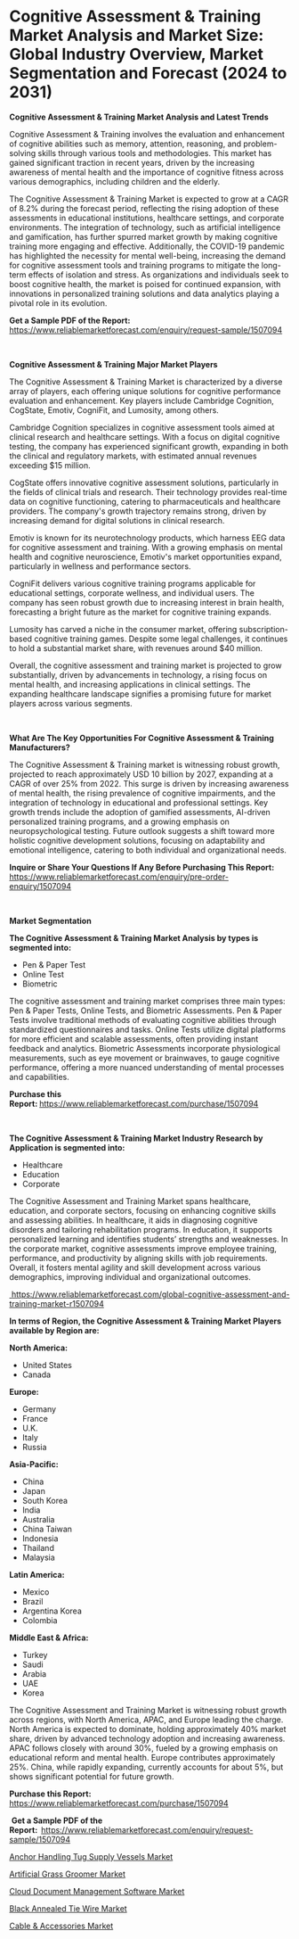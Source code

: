 <p><h1>Cognitive Assessment & Training Market Analysis and Market Size: Global Industry Overview, Market Segmentation and Forecast (2024 to 2031)</h1></p><p><strong>Cognitive Assessment & Training Market Analysis and Latest Trends</strong></p>
<p><p>Cognitive Assessment & Training involves the evaluation and enhancement of cognitive abilities such as memory, attention, reasoning, and problem-solving skills through various tools and methodologies. This market has gained significant traction in recent years, driven by the increasing awareness of mental health and the importance of cognitive fitness across various demographics, including children and the elderly.</p><p>The Cognitive Assessment & Training Market is expected to grow at a CAGR of 8.2% during the forecast period, reflecting the rising adoption of these assessments in educational institutions, healthcare settings, and corporate environments. The integration of technology, such as artificial intelligence and gamification, has further spurred market growth by making cognitive training more engaging and effective. Additionally, the COVID-19 pandemic has highlighted the necessity for mental well-being, increasing the demand for cognitive assessment tools and training programs to mitigate the long-term effects of isolation and stress. As organizations and individuals seek to boost cognitive health, the market is poised for continued expansion, with innovations in personalized training solutions and data analytics playing a pivotal role in its evolution.</p></p>
<p><strong>Get a Sample PDF of the Report:&nbsp;</strong> <a href="https://www.reliablemarketforecast.com/enquiry/request-sample/1507094">https://www.reliablemarketforecast.com/enquiry/request-sample/1507094</a></p>
<p>&nbsp;</p>
<p><strong>Cognitive Assessment & Training Major Market Players</strong></p>
<p><p>The Cognitive Assessment & Training Market is characterized by a diverse array of players, each offering unique solutions for cognitive performance evaluation and enhancement. Key players include Cambridge Cognition, CogState, Emotiv, CogniFit, and Lumosity, among others.</p><p>Cambridge Cognition specializes in cognitive assessment tools aimed at clinical research and healthcare settings. With a focus on digital cognitive testing, the company has experienced significant growth, expanding in both the clinical and regulatory markets, with estimated annual revenues exceeding $15 million.</p><p>CogState offers innovative cognitive assessment solutions, particularly in the fields of clinical trials and research. Their technology provides real-time data on cognitive functioning, catering to pharmaceuticals and healthcare providers. The company's growth trajectory remains strong, driven by increasing demand for digital solutions in clinical research.</p><p>Emotiv is known for its neurotechnology products, which harness EEG data for cognitive assessment and training. With a growing emphasis on mental health and cognitive neuroscience, Emotiv's market opportunities expand, particularly in wellness and performance sectors.</p><p>CogniFit delivers various cognitive training programs applicable for educational settings, corporate wellness, and individual users. The company has seen robust growth due to increasing interest in brain health, forecasting a bright future as the market for cognitive training expands.</p><p>Lumosity has carved a niche in the consumer market, offering subscription-based cognitive training games. Despite some legal challenges, it continues to hold a substantial market share, with revenues around $40 million.</p><p>Overall, the cognitive assessment and training market is projected to grow substantially, driven by advancements in technology, a rising focus on mental health, and increasing applications in clinical settings. The expanding healthcare landscape signifies a promising future for market players across various segments.</p></p>
<p>&nbsp;</p>
<p><strong>What Are The Key Opportunities For Cognitive Assessment & Training Manufacturers?</strong></p>
<p><p>The Cognitive Assessment & Training market is witnessing robust growth, projected to reach approximately USD 10 billion by 2027, expanding at a CAGR of over 25% from 2022. This surge is driven by increasing awareness of mental health, the rising prevalence of cognitive impairments, and the integration of technology in educational and professional settings. Key growth trends include the adoption of gamified assessments, AI-driven personalized training programs, and a growing emphasis on neuropsychological testing. Future outlook suggests a shift toward more holistic cognitive development solutions, focusing on adaptability and emotional intelligence, catering to both individual and organizational needs.</p></p>
<p><strong>Inquire or Share Your Questions If Any Before Purchasing This Report:</strong> <a href="https://www.reliablemarketforecast.com/enquiry/pre-order-enquiry/1507094">https://www.reliablemarketforecast.com/enquiry/pre-order-enquiry/1507094</a></p>
<p>&nbsp;</p>
<p><strong>Market Segmentation</strong></p>
<p><strong>The Cognitive Assessment & Training Market Analysis by types is segmented into:</strong></p>
<p><ul><li>Pen & Paper Test</li><li>Online Test</li><li>Biometric</li></ul></p>
<p><p>The cognitive assessment and training market comprises three main types: Pen & Paper Tests, Online Tests, and Biometric Assessments. Pen & Paper Tests involve traditional methods of evaluating cognitive abilities through standardized questionnaires and tasks. Online Tests utilize digital platforms for more efficient and scalable assessments, often providing instant feedback and analytics. Biometric Assessments incorporate physiological measurements, such as eye movement or brainwaves, to gauge cognitive performance, offering a more nuanced understanding of mental processes and capabilities.</p></p>
<p><strong>Purchase this Report:&nbsp;</strong><a href="https://www.reliablemarketforecast.com/purchase/1507094">https://www.reliablemarketforecast.com/purchase/1507094</a></p>
<p>&nbsp;</p>
<p><strong>The Cognitive Assessment & Training Market Industry Research by Application is segmented into:</strong></p>
<p><ul><li>Healthcare</li><li>Education</li><li>Corporate</li></ul></p>
<p><p>The Cognitive Assessment and Training Market spans healthcare, education, and corporate sectors, focusing on enhancing cognitive skills and assessing abilities. In healthcare, it aids in diagnosing cognitive disorders and tailoring rehabilitation programs. In education, it supports personalized learning and identifies students’ strengths and weaknesses. In the corporate market, cognitive assessments improve employee training, performance, and productivity by aligning skills with job requirements. Overall, it fosters mental agility and skill development across various demographics, improving individual and organizational outcomes.</p></p>
<p><a href="https://www.reliablemarketforecast.com/global-cognitive-assessment-and-training-market-r1507094">&nbsp;https://www.reliablemarketforecast.com/global-cognitive-assessment-and-training-market-r1507094</a></p>
<p><strong>In terms of Region, the Cognitive Assessment & Training Market Players available by Region are:</strong></p>
<p>
    <p> <strong> North America: </strong>
        <ul>
            <li>United States</li>
            <li>Canada</li>
        </ul>
        </p> 
    <p> <strong> Europe: </strong>
        <ul>
            <li>Germany</li>
            <li>France</li>
            <li>U.K.</li>
            <li>Italy</li>
            <li>Russia</li>
        </ul>
        </p> 
    <p> <strong> Asia-Pacific: </strong>
        <ul>
            <li>China</li>
            <li>Japan</li>
            <li>South Korea</li>
            <li>India</li>
            <li>Australia</li>
            <li>China Taiwan</li>
            <li>Indonesia</li>
            <li>Thailand</li>
            <li>Malaysia</li>
        </ul>
        </p> 
    <p> <strong> Latin America: </strong>
        <ul>
            <li>Mexico</li>
            <li>Brazil</li>
            <li>Argentina Korea</li>
            <li>Colombia</li>
        </ul>
        </p> 
    <p> <strong> Middle East & Africa: </strong>
        <ul>
            <li>Turkey</li>
            <li>Saudi</li>
            <li>Arabia</li>
            <li>UAE</li>
            <li>Korea</li>
        </ul>
    </p>
    </p>
<p><p>The Cognitive Assessment and Training Market is witnessing robust growth across regions, with North America, APAC, and Europe leading the charge. North America is expected to dominate, holding approximately 40% market share, driven by advanced technology adoption and increasing awareness. APAC follows closely with around 30%, fueled by a growing emphasis on educational reform and mental health. Europe contributes approximately 25%. China, while rapidly expanding, currently accounts for about 5%, but shows significant potential for future growth.</p></p>
<p><strong>Purchase this Report: </strong><a href="https://www.reliablemarketforecast.com/purchase/1507094">https://www.reliablemarketforecast.com/purchase/1507094</a></p>
<p>&nbsp;<strong>Get a Sample PDF of the Report:&nbsp;&nbsp;</strong><a href="https://www.reliablemarketforecast.com/enquiry/request-sample/1507094">https://www.reliablemarketforecast.com/enquiry/request-sample/1507094</a></p>
<p><strong></strong></p>
<p><p><a href="https://www.linkedin.com/pulse/anchor-handling-tug-supply-vessels-market-industry-landscape-whvrf?trackingId=LMckK2w6Tzi5pHJ2Pqj7qQ%3D%3D">Anchor Handling Tug Supply Vessels Market</a></p><p><a href="https://issuu.com/reportprime-2/docs/artificial-grass-groomer-market-siz_26dfb2dfedbd20">Artificial Grass Groomer Market</a></p><p><a href="https://medium.com/@jackmanning1994/pioneering-growth-analyzing-global-cloud-document-management-software-market-dynamics-2024-45363283ce96?postPublishedType=repub">Cloud Document Management Software Market</a></p><p><a href="https://issuu.com/reportprime-2/docs/black-annealed-tie-wire-market-size_d222ab3d3c1ad3">Black Annealed Tie Wire Market</a></p><p><a href="https://github.com/RoccoManning/Market-Research-Report-List-7/blob/main/cable-accessories-market.md">Cable & Accessories Market</a></p></p>